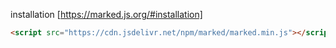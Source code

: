 installation [https://marked.js.org/#installation]
```html
<script src="https://cdn.jsdelivr.net/npm/marked/marked.min.js"></script>
```

